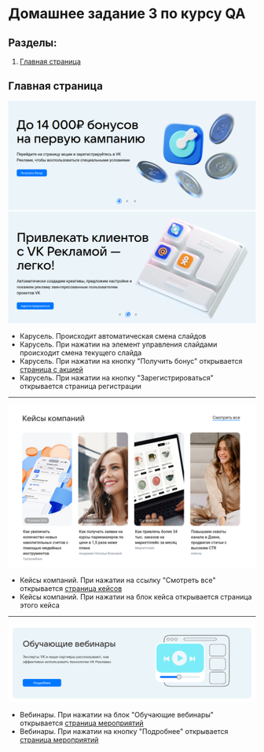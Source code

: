 # Домашнее задание 3 по курсу QA

## Разделы:
1. [Главная страница](#главная-страница)


## Главная страница

![img1](images/img1.png)
![img2](images/img2.png)

- Карусель. Происходит автоматическая смена слайдов
- Карусель. При нажатии на элемент управления слайдами происходит смена текущего слайда
- Карусель. При нажатии на кнопку "Получить бонус" открывается [страница с акцией](https://ads.vk.com/promo/firstbonus)
- Карусель. При нажатии на кнопку "Зарегистрироваться" открывается страница регистрации

---

![img3](images/img3.png)

- Кейсы компаний. При нажатии на ссылку "Смотреть все" открывается [страница кейсов](https://ads.vk.com/cases)
- Кейсы компаний. При нажатии на блок кейса открывается страница этого кейса

---

![img4](images/img4.png)

- Вебинары. При нажатии на блок "Обучающие вебинары" открывается [страница мероприятий](https://ads.vk.com/events)
- Вебинары. При нажатии на кнопку "Подробнее" открывается [страница мероприятий](https://ads.vk.com/events)

